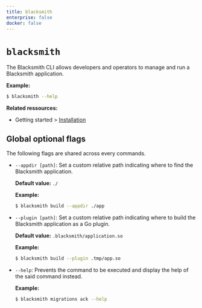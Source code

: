 ```yaml
---
title: blacksmith
enterprise: false
docker: false
---
```


# `blacksmith`

The Blacksmith CLI allows developers and operators to manage and run a Blacksmith
application.

**Example:**
```bash
$ blacksmith --help

```

**Related ressources:**
- Getting started >
  [Installation](/blacksmith/introduction/start/install)

## Global optional flags

The following flags are shared across every commands.

- `--appdir [path]`: Set a custom relative path indicating where to find the
  Blacksmith application.

  **Default value:** `./`

  **Example:**
  ```bash
  $ blacksmith build --appdir ./app

  ```

- `--plugin [path]`: Set a custom relative path indicating where to build the Blacksmith
  application as a Go plugin.

  **Default value:** `.blacksmith/application.so`

  **Example:**
  ```bash
  $ blacksmith build --plugin .tmp/app.so

  ```

- `--help`: Prevents the command to be executed and display the help of the said
  command instead.

  **Example:**
  ```bash
  $ blacksmith migrations ack --help

  ```
